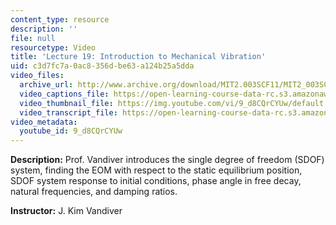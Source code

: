 ```yaml
---
content_type: resource
description: ''
file: null
resourcetype: Video
title: 'Lecture 19: Introduction to Mechanical Vibration'
uid: c3d7fc7a-0ac8-356d-be63-a124b25a5dda
video_files:
  archive_url: http://www.archive.org/download/MIT2.003SCF11/MIT2_003SCF11_lec19_300k.mp4
  video_captions_file: https://open-learning-course-data-rc.s3.amazonaws.com/2-003sc-engineering-dynamics-fall-2011/fdd444eacea85df783a3c0867c0dceb7_9_d8CQrCYUw.vtt
  video_thumbnail_file: https://img.youtube.com/vi/9_d8CQrCYUw/default.jpg
  video_transcript_file: https://open-learning-course-data-rc.s3.amazonaws.com/2-003sc-engineering-dynamics-fall-2011/14a5d16ae410de9ceaa17fa4b3536b78_9_d8CQrCYUw.pdf
video_metadata:
  youtube_id: 9_d8CQrCYUw
---
```


**Description:** Prof. Vandiver introduces the single degree of freedom (SDOF) system, finding the EOM with respect to the static equilibrium position, SDOF system response to initial conditions, phase angle in free decay, natural frequencies, and damping ratios.

**Instructor:** J. Kim Vandiver